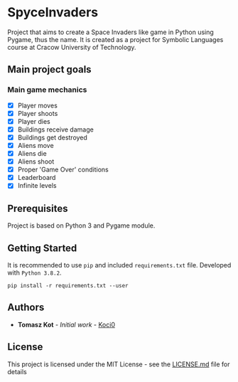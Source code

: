 # SpyceInvaders

Project that aims to create a Space Invaders like game in Python using Pygame, thus the name. It is created as a project for Symbolic Languages course at Cracow University of Technology.

## Main project goals

### Main game mechanics
- [X] Player moves
- [X] Player shoots
- [X] Player dies
- [X] Buildings receive damage
- [X] Buildings get destroyed
- [X] Aliens move
- [X] Aliens die
- [X] Aliens shoot
- [X] Proper 'Game Over' conditions
- [X] Leaderboard 
- [X] Infinite levels

## Prerequisites

Project is based on Python 3 and Pygame module.

## Getting Started

It is recommended to use `pip` and included `requirements.txt` file.
Developed with `Python 3.8.2`.

```
pip install -r requirements.txt --user
```

## Authors

* **Tomasz Kot** - *Initial work* - [Koci0](https://github.com/Koci0)

## License

This project is licensed under the MIT License - see the [LICENSE.md](LICENSE.md) file for details
